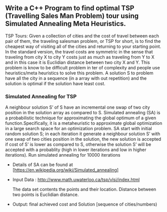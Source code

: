 ## Write a C++ Program to find optimal TSP (Travelling Sales Man Problem) tour using Simulated Annealing Meta Heuristics.

TSP Tours: Given a collection of cities and the cost of travel between each pair of them,
 the traveling salesman problem, or TSP for short, is to find the cheapest way of visiting all
 of the cities and returning to your starting point. In the standard version, the travel costs
 are symmetric in the sense that traveling from city X to city Y costs just as much as
 traveling from Y to X and in this case it is Euclidian distance between two city X and Y.
 This problem is know to be difficult problem
 in ter of complexity and people use heuristics/meta heuristics to solve this problem.
 A solution S to problem have all the city in a sequence (in a array with out repetition) and
 the solution is optimal if the solution have least cost.

 ### Simulated Annealing for TSP
  A neighbour solution S’ of S have an incremental one
 swap of two city position in the solution array as compared to S. Simulated annealing (SA)
 is a probabilistic technique for approximating the global optimum of a given function.Specifically, it is a metaheuristic to approximate global optimization in a large search space
 for an optimization problem. SA start with initial random solution S; in each iteration it
 generate a neighbour solution S’ with one swap of two cities position in the solution, the
 new solution is accepted if cost of S’ is lower as compared to S, otherwise the solution S’
 will be accepted with a probablity (high in lower iterations and low in higher iterations).
 Run simulated annealing for 10000 iterations

 - Details of SA can be found at [https://en.wikipedia.org/wiki/Simulated_annealing]

 - Input Data : http://www.math.uwaterloo.ca/tsp/vlsi/index.html
    
    The data set contents the points and their location. Distance between two points is Euclidian distance.

-  Output: final achieved cost and Solution [sequence of cities/numbers)
